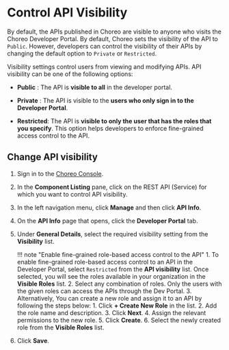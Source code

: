 # Control API Visibility 

By default, the APIs published in Choreo are visible to anyone who visits the Choreo Developer Portal. By default, Choreo sets the visibility of the API to `Public`. However, developers can control the visibility of their APIs by changing the default option to `Private` or `Restricted`. 

Visibility settings control users from viewing and modifying APIs. API visibility can be one of the following options:

 - **Public** : The API is **visible to all** in the developer portal.

 - **Private** : The API is visible to the **users who only sign in to the Developer Portal**.

 - **Restricted**: The API is **visible to only the user that has the roles that you specify**. This option helps developers to enforce fine-grained access control to the API.

## Change API visibility

1. Sign in to the [Choreo Console](https://console.choreo.dev/).
2. In the **Component Listing** pane, click on the REST API (Service) for which you want to control API visibility. 
3. In the left navigation menu, click **Manage** and then click **API Info**.
4. On the **API Info** page that opens, click the **Developer Portal** tab.
5. Under **General Details**, select the required visibility setting from the **Visibility** list. 

    !!! note "Enable fine-grained role-based access control to the API"
         1. To enable fine-grained role-based access control to an API in the Developer Portal, select `Restricted` from the **API visibility** list. Once selected, you will see the roles available in your organization in the **Visible Roles** list. 
         2. Select any combination of roles. Only the users with the given roles can access the APIs through the Dev Portal. 
         3. Alternatively, You can create a new role and assign it to an API by following the steps below: 
             1. Click **+ Create New Role** in the list.
             2. Add the role name and description. 
             3. Click **Next**.
             4. Assign the relevant permissions to the new role.
             5. Click **Create**.
             6. Select the newly created role from the **Visible Roles** list.

6. Click **Save**.
